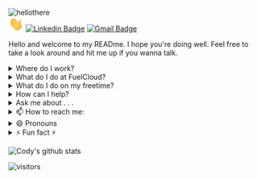 ![hellothere](https://media3.giphy.com/media/Nx0rz3jtxtEre/giphy.gif)    
<img src="https://raw.githubusercontent.com/ABSphreak/ABSphreak/master/gifs/Hi.gif" width="30px">
[![Linkedin Badge](https://img.shields.io/badge/-codylylebrown-blue?style=flat-square&logo=Linkedin&logoColor=white&link=https://www.linkedin.com/in/codylylebrown/)](https://www.linkedin.com/in/codylylebrown/) [![Gmail Badge](https://img.shields.io/badge/-clb2934@gmail.com-c14438?style=flat-square&logo=Gmail&logoColor=white&link=mailto:clb2934@gmail.com)](mailto:clb2934@gmail.com)

Hello and welcome to my READme. I hope you're doing well. Feel free to take a look around and hit me up if you wanna talk.

<details>
  <summary>Where do I work?</summary>
  
*<sup>I work at FuelCloud. A cloud based fuel management company with multiple hardware and software components. At FuelCloud we have three core values: Create something simple to start, easy to use, and supported all the time.<sup>*
</details>


<details>
  <summary>What do I do at FuelCloud?</summary>
  
*<sup>At FuelCloud I'm a Technical Support Specialist. That means I work with elelctircal engineers and technicians to install our hardware as well as third-party hardware, I help IT teams and CTOs integrate their system and reporting with ours, I instruct everyone from truck drivers to company owners on how to use our system and best practices to use. I'm also in the middle of refactoring our entire support process from the the moment someone has an issues, to a ticket being created, to helping track down the bugs, to updating the customer and future proofing things so it wont happen again.<sup>*
</details>


<details>
  <summary>What do I do on my freetime?</summary>
  
*<sup>My freetime consists mainly of taking care of my newbord daughter Mia (first kid). When I can I like learn and tinker with new tech; building and flying a quadcopter, as well as making my MacBook into a gaming computer (tech specs are just a recomendation). I absolutely love the ourdoors. Check out my website for some pics of backpacking around timberline.<sup>*
</details>


<details>
  <summary>How can I help?</summary>  
  
*<sup>If you need help with anything just ask. Before starting at FuelCloud most of my weeekends and some weeks were taken up by hackathons and inventathons. I would either work on projects as a software developer, designer, or project manager. During the OHSU/MIT hackathon my team took 2nd place for our teen suicide prevention mobile app. During the Amazon PDX Hackaton my team took 3rd place for creating a covid safe way of clocking in using Amazons Facial Recognition software. During the Technology Association of Oregon Inventathon Techlandia summit my team got an honorable mention for diversity and inclusion when we were building our BLE health monitors for helping seniors with their every day lives. If you need help with anything, just let me know, I'm here to help.<sup>*
</details>


<details>
  <summary>Ask me about . . . </summary>
  
*<sup>Anything you want to know more about. I'm an open book. Some say knowledge is power; I feel true power comes from sharing the knowledge you have with others :muscle:<sup>*
</details>


<details>
  <summary>📫 How to reach me:</summary>
  
*<sup>I recomend sending me an email or [my LinkedIn](https://www.linkedin.com/in/codylylebrown/). <sub>PSST, look over there :eyes: for my emaill.<sub><sup>*
</details>


<details>
  <summary>😄 Pronouns</summary>
  
*<sup>He || Him<sup>*
</details>
  

<details>
  <summary>⚡ Fun fact ⚡</summary>  
  
*<sup>I qualified for the Olympics :dart: when I was 19 for archery, but chose to focus on other things.<sup>*
</details>
  
![Cody's github stats](https://github-readme-stats.vercel.app/api?username=cody2934&hide=["issues"]&show_icons=true)

![visitors](https://visitor-badge.glitch.me/badge?page_id=cody2934.cody2934)

